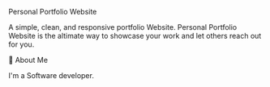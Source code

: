 Personal Portfolio Website

A simple, clean, and responsive portfolio Website. Personal Portfolio Website is the altimate way to showcase your work and let others reach out for you.


🚀 About Me

I'm a Software developer.
